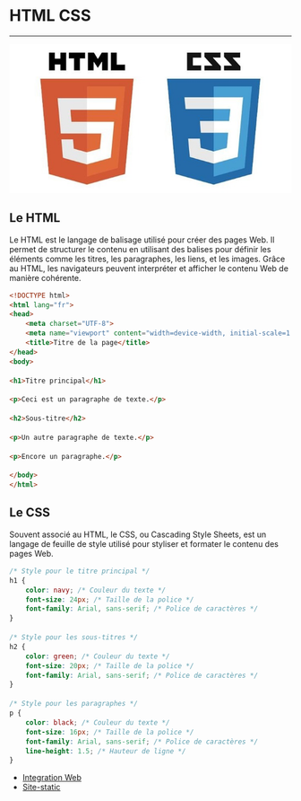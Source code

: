 # HTML CSS <Badge type="tip" text="Html" />

---


![logo html et css](../images/html-css.jpg)

## Le HTML

Le HTML est le langage de balisage utilisé pour créer des pages Web. Il permet de structurer le contenu en utilisant des balises pour définir les éléments comme les titres, les paragraphes, les liens, et les images. Grâce au HTML, les navigateurs peuvent interpréter et afficher le contenu Web de manière cohérente.


```Html
<!DOCTYPE html>
<html lang="fr">
<head>
    <meta charset="UTF-8">
    <meta name="viewport" content="width=device-width, initial-scale=1.0">
    <title>Titre de la page</title>
</head>
<body>

<h1>Titre principal</h1>

<p>Ceci est un paragraphe de texte.</p>

<h2>Sous-titre</h2>

<p>Un autre paragraphe de texte.</p>

<p>Encore un paragraphe.</p>

</body>
</html>
 ```


## Le CSS

Souvent associé au HTML, le CSS, ou Cascading Style Sheets, est un langage de feuille de style utilisé pour styliser et formater le contenu des pages Web.

```css
/* Style pour le titre principal */
h1 {
    color: navy; /* Couleur du texte */
    font-size: 24px; /* Taille de la police */
    font-family: Arial, sans-serif; /* Police de caractères */
}

/* Style pour les sous-titres */
h2 {
    color: green; /* Couleur du texte */
    font-size: 20px; /* Taille de la police */
    font-family: Arial, sans-serif; /* Police de caractères */
}

/* Style pour les paragraphes */
p {
    color: black; /* Couleur du texte */
    font-size: 16px; /* Taille de la police */
    font-family: Arial, sans-serif; /* Police de caractères */
    line-height: 1.5; /* Hauteur de ligne */
}

```

- [Integration Web](../projects/integration-web.md)
- [Site-static](../projects/site-static.md)